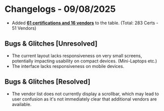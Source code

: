 # Changelogs - 09/08/2025
- Added <b><ins>61 certifications and 16 vendors</ins></b> to the table. (Total: 283 Certs - 51 Vendors)

## Bugs & Glitches [Unresolved]
- The current layout lacks responsiveness on very small screens, potentially impacting usability on compact devices. (Mini-Laptops etc.)
- The interface lacks responsiveness on mobile devices.

## Bugs & Glitches [Resolved]
- The vendor list does not currently display a scrollbar, which may lead to user confusion as it's not immediately clear that additional vendors are available.

